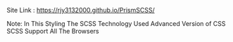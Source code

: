 Site Link : https://rjy3132000.github.io/PrismSCSS/

Note: In This Styling The SCSS Technology Used Advanced Version of CSS
      SCSS Support All The Browsers
